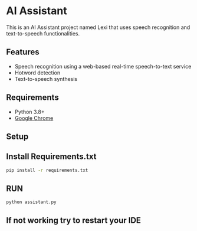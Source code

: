# AI Assistant

This is an AI Assistant project named Lexi that uses speech recognition and text-to-speech functionalities.

## Features
- Speech recognition using a web-based real-time speech-to-text service
- Hotword detection
- Text-to-speech synthesis

## Requirements
- Python 3.8+
- [Google Chrome](https://www.google.com/chrome/)

## Setup

## Install Requirements.txt
```bash
pip install -r requirements.txt
```
## RUN 
```
python assistant.py
```
## If not working try to restart your IDE
